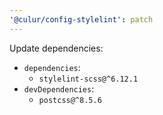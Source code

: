 ```yaml
---
'@culur/config-stylelint': patch
---
```


Update dependencies:

- `dependencies`:
  - `stylelint-scss@^6.12.1`
- `devDependencies`:
  - `postcss@^8.5.6`

